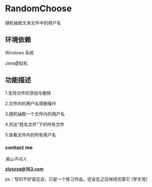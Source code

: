 # RandomChoose
随机抽取文本文件中的用户名
## 环境依赖
Windows 系统

Java虚拟机
## 功能描述
1.支持文件的添加与删除

2.文件内的用户名增删操作

3.随机抽取一个文件内的用户名

4.列出“姓名文件”下的所有文件

5.查看文件内的所有用户名

### contact me
*青山不问人*

**zlyszzq@163.com**


ps：写的不好请见谅，只是一个练习作品，还会在之后继续完善它
(学生党)
